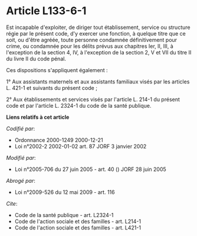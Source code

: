 # Article L133-6-1

Est incapable d'exploiter, de diriger tout établissement, service ou structure régie par le présent code, d'y exercer une
fonction, à quelque titre que ce soit, ou d'être agréée, toute personne condamnée définitivement pour crime, ou condamnée
pour les délits prévus aux chapitres Ier, II, III, à l'exception de la section 4, IV, à l'exception de la section 2, V et VII
du titre II du livre II du code pénal.

Ces dispositions s'appliquent également :

1° Aux assistants maternels et aux assistants familiaux visés par les articles L. 421-1 et suivants du présent code ;

2° Aux établissements et services visés par l'article L. 214-1 du présent code et par l'article L. 2324-1 du code de la santé
publique.

**Liens relatifs à cet article**

_Codifié par_:

  - Ordonnance 2000-1249 2000-12-21
  - Loi n°2002-2 2002-01-02 art. 87 JORF 3 janvier 2002

_Modifié par_:

  - Loi n°2005-706 du 27 juin 2005 - art. 40 () JORF 28 juin 2005

_Abrogé par_:

  - Loi n°2009-526 du 12 mai 2009 - art. 116

_Cite_:

  - Code de la santé publique - art. L2324-1
  - Code de l'action sociale et des familles - art. L214-1
  - Code de l'action sociale et des familles - art. L421-1
